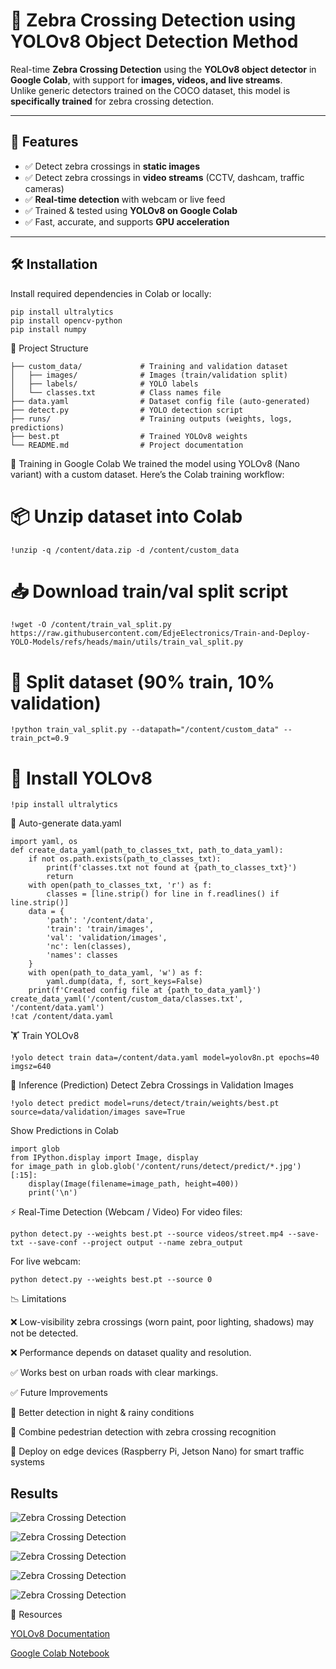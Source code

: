 # 🦓 Zebra Crossing Detection using YOLOv8 Object Detection Method  

Real-time **Zebra Crossing Detection** using the **YOLOv8 object detector** in **Google Colab**, with support for **images, videos, and live streams**.  
Unlike generic detectors trained on the COCO dataset, this model is **specifically trained** for zebra crossing detection.  

---

## 🚦 Features  
- ✅ Detect zebra crossings in **static images**  
- ✅ Detect zebra crossings in **video streams** (CCTV, dashcam, traffic cameras)  
- ✅ **Real-time detection** with webcam or live feed  
- ✅ Trained & tested using **YOLOv8 on Google Colab**  
- ✅ Fast, accurate, and supports **GPU acceleration**  

---

## 🛠 Installation  

Install required dependencies in Colab or locally:  
```
pip install ultralytics
pip install opencv-python
pip install numpy
```
📂 Project Structure
```
├── custom_data/             # Training and validation dataset
│   ├── images/              # Images (train/validation split)
│   ├── labels/              # YOLO labels
│   └── classes.txt          # Class names file
├── data.yaml                # Dataset config file (auto-generated)
├── detect.py                # YOLO detection script
├── runs/                    # Training outputs (weights, logs, predictions)
├── best.pt                  # Trained YOLOv8 weights
└── README.md                # Project documentation
```

📸 Training in Google Colab
We trained the model using YOLOv8 (Nano variant) with a custom dataset.
Here’s the Colab training workflow:

# 📦 Unzip dataset into Colab
```
!unzip -q /content/data.zip -d /content/custom_data
```

# 📥 Download train/val split script
```
!wget -O /content/train_val_split.py https://raw.githubusercontent.com/EdjeElectronics/Train-and-Deploy-YOLO-Models/refs/heads/main/utils/train_val_split.py
```
# 🔀 Split dataset (90% train, 10% validation)
```
!python train_val_split.py --datapath="/content/custom_data" --train_pct=0.9
```
# 🚀 Install YOLOv8
```
!pip install ultralytics
```
🔧 Auto-generate data.yaml
```
import yaml, os
def create_data_yaml(path_to_classes_txt, path_to_data_yaml):
    if not os.path.exists(path_to_classes_txt):
        print(f'classes.txt not found at {path_to_classes_txt}')
        return
    with open(path_to_classes_txt, 'r') as f:
        classes = [line.strip() for line in f.readlines() if line.strip()]
    data = {
        'path': '/content/data',
        'train': 'train/images',
        'val': 'validation/images',
        'nc': len(classes),
        'names': classes
    }
    with open(path_to_data_yaml, 'w') as f:
        yaml.dump(data, f, sort_keys=False)
    print(f'Created config file at {path_to_data_yaml}')
create_data_yaml('/content/custom_data/classes.txt', '/content/data.yaml')
!cat /content/data.yaml
```

🏋️ Train YOLOv8
```
!yolo detect train data=/content/data.yaml model=yolov8n.pt epochs=40 imgsz=640
```
🎯 Inference (Prediction)
Detect Zebra Crossings in Validation Images
```
!yolo detect predict model=runs/detect/train/weights/best.pt source=data/validation/images save=True
```
Show Predictions in Colab
```
import glob
from IPython.display import Image, display
for image_path in glob.glob('/content/runs/detect/predict/*.jpg')[:15]:
    display(Image(filename=image_path, height=400))
    print('\n')
```
⚡ Real-Time Detection (Webcam / Video)
For video files:
```
python detect.py --weights best.pt --source videos/street.mp4 --save-txt --save-conf --project output --name zebra_output
```
For live webcam:
```
python detect.py --weights best.pt --source 0
```

📉 Limitations

❌ Low-visibility zebra crossings (worn paint, poor lighting, shadows) may not be detected.

❌ Performance depends on dataset quality and resolution.

✅ Works best on urban roads with clear markings.

✅ Future Improvements

🌙 Better detection in night & rainy conditions

🚶 Combine pedestrian detection with zebra crossing recognition

🔌 Deploy on edge devices (Raspberry Pi, Jetson Nano) for smart traffic systems

## Results

![Zebra Crossing Detection](images/results1.jpg)

![Zebra Crossing Detection](images/results2.jpg)

![Zebra Crossing Detection](images/results3.jpg)

![Zebra Crossing Detection](images/confusion_matrix.png)

![Zebra Crossing Detection](images/graphs.png)

🔗 Resources

[YOLOv8 Documentation](https://docs.ultralytics.com/)

[Google Colab Notebook](https://colab.research.google.com/drive/1zPLVu-k9UUCD00-U2-20IfInraEjZ7RB?usp=chrome_ntp#scrollTo=-qguh0lgDVrd)

